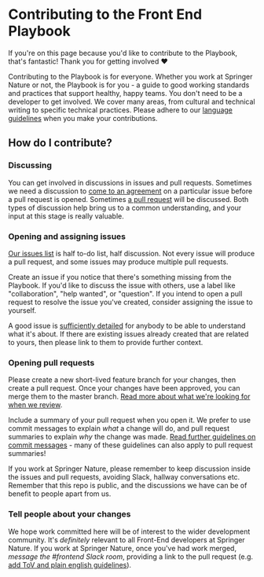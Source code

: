 # Contributing to the Front End Playbook

If you're on this page because you'd like to contribute to the Playbook, that's fantastic! Thank you for getting involved ❤️

Contributing to the Playbook is for everyone. Whether you work at Springer Nature or not, the Playbook is for you - a guide to good working standards and practices that support healthy, happy teams. You don't need to be a developer to get involved. We cover many areas, from cultural and technical writing to specific technical practices. Please adhere to our [language guidelines](/practices/language.md) when you make your contributions. 

## How do I contribute?

### Discussing

You can get involved in discussions in issues and pull requests. Sometimes we need a discussion to [come to an agreement](https://github.com/springernature/frontend/issues/92) on a particular issue before a pull request is opened. Sometimes [a pull request](https://github.com/springernature/frontend/pull/87) will be discussed. Both types of discussion help bring us to a common understanding, and your input at this stage is really valuable. 

### Opening and assigning issues

[Our issues list](https://github.com/springernature/frontend/issues) is half to-do list, half discussion. Not every issue will produce a pull request, and some issues may produce multiple pull requests. 

Create an issue if you notice that there's something missing from the Playbook. If you'd like to discuss the issue with others, use a label like "collaboration", "help wanted", or "question". If you intend to open a pull request to resolve the issue you've created, consider assigning the issue to yourself. 

A good issue is [sufficiently detailed](https://github.com/springernature/frontend/issues/45) for anybody to be able to understand what it's about. If there are existing issues already created that are related to yours, then please link to them to provide further context. 

### Opening pull requests

Please create a new short-lived feature branch for your changes, then create a pull request. Once your changes have been approved, you can merge them to the master branch. [Read more about what we're looking for when we review](practices/code-review.md).

Include a summary of your pull request when you open it. We prefer to use commit messages to explain _what_ a change will do, and pull request summaries to explain _why_ the change was made. [Read further guidelines on commit messages](practices/git.md) - many of these guidelines can also apply to pull request summaries!

If you work at Springer Nature, please remember to keep discussion inside the issues and pull requests, avoiding Slack, hallway conversations etc. Remember that this repo is public, and the discussions we have can be of benefit to people apart from us.

### Tell people about your changes

We hope work committed here will be of interest to the wider development community. It's _definitely_ relevant to all Front-End developers at Springer Nature. If you work at Springer Nature, once you've had work merged, _message the #frontend Slack room_, providing a link to the pull request (e.g. [add ToV and plain english guidelines](https://github.com/springernature/frontend-playbook/pull/129)).

